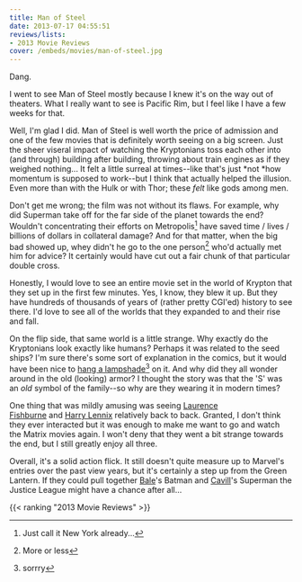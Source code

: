 ```yaml
---
title: Man of Steel
date: 2013-07-17 04:55:51
reviews/lists:
- 2013 Movie Reviews
cover: /embeds/movies/man-of-steel.jpg
---
```

 Dang.

I went to see Man of Steel mostly because I knew it's on the way out of theaters. What I really want to see is Pacific Rim, but I feel like I have a few weeks for that.

Well, I'm glad I did. Man of Steel is well worth the price of admission and one of the few movies that is definitely worth seeing on a big screen. Just the sheer viseral impact of watching the Kryptonians toss each other into (and through) building after building, throwing about train engines as if they weighed nothing... It felt a little surreal at times--like that's just *not *how momentum is supposed to work--but I think that actually helped the illusion. Even more than with the Hulk or with Thor; these *felt* like gods among men.

<!--more-->

Don't get me wrong; the film was not without its flaws. For example, why did Superman take off for the far side of the planet towards the end? Wouldn't concentrating their efforts on Metropolis[^1] have saved time / lives / billions of dollars in collateral damage? And for that matter, when the big bad showed up, whey didn't he go to the one person[^2] who'd actually met him for advice? It certainly would have cut out a fair chunk of that particular double cross.

Honestly, I would love to see an entire movie set in the world of Krypton that they set up in the first few minutes. Yes, I know, they blew it up. But they have hundreds of thousands of years of (rather pretty CGI'ed) history to see there. I'd love to see all of the worlds that they expanded to and their rise and fall.

On the flip side, that same world is a little strange. Why exactly do the Kryptonians look exactly like humans? Perhaps it was related to the seed ships? I'm sure there's some sort of explanation in the comics, but it would have been nice to <a title="TvTropes: Lampshade hanging" href="http://tvtropes.org/pmwiki/pmwiki.php/Main/LampshadeHanging">hang a lampshade</a>[^3] on it. And why did they all wonder around in the old (looking) armor? I thought the story was that the 'S' was an *old* symbol of the family--so why are they wearing it in modern times?

One thing that was mildly amusing was seeing <a itemprop="url" href="http://www.imdb.com/name/nm0000401/?ref_=tt_cl_t12">Laurence Fishburne</a> and <a itemprop="url" href="http://www.imdb.com/name/nm0502015/?ref_=tt_cl_t7">Harry Lennix</a> relatively back to back. Granted, I don't think they ever interacted but it was enough to make me want to go and watch the Matrix movies again. I won't deny that they went a bit strange towards the end, but I still greatly enjoy all three.

Overall, it's a solid action flick. It still doesn't quite measure up to Marvel's entries over the past view years, but it's certainly a step up from the Green Lantern. If they could pull together <a itemprop="url" href="http://www.imdb.com/name/nm0000288/?ref_=tt_cl_t1">Bale</a>'s Batman and <a itemprop="url" href="http://www.imdb.com/name/nm0147147/?ref_=tt_cl_t1">Cavill</a>'s Superman the Justice League might have a chance after all...

{{< ranking "2013 Movie Reviews" >}}

[^1]: Just call it New York already...
[^2]: More or less
[^3]: sorrry